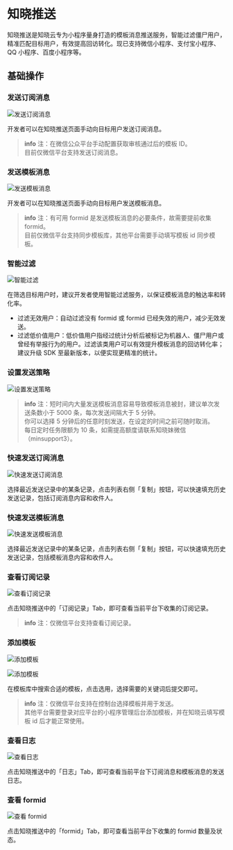 # 知晓推送

知晓推送是知晓云专为小程序量身打造的模板消息推送服务，智能过滤僵尸用户，精准匹配目标用户，有效提高回访转化。现已支持微信小程序、支付宝小程序、QQ 小程序、百度小程序等。

## 基础操作

### 发送订阅消息

![发送订阅消息](/images/dashboard/miniapp/send-subscribe-message.png)

开发者可以在知晓推送页面手动向目标用户发送订阅消息。

> **info**
> 注：在微信公众平台手动配置获取审核通过后的模板 ID。   
> 目前仅微信平台支持发送订阅消息。

### 发送模板消息

![发送模板消息](/images/dashboard/miniapp/send-message.png)

开发者可以在知晓推送页面手动向目标用户发送模板消息。

> **info**
> 注：有可用 formid 是发送模板消息的必要条件，故需要提前收集 formid。    
> 目前仅微信平台支持同步模板库，其他平台需要手动填写模板 id 同步模板。

### 智能过滤

![智能过滤](/images/dashboard/miniapp/smart-filter.png)

在筛选目标用户时，建议开发者使用智能过滤服务，以保证模板消息的触达率和转化率。

* 过滤无效用户：自动过滤没有 formid 或 formid 已经失效的用户，减少无效发送。
* 过滤低价值用户：低价值用户指经过统计分析后被标记为机器人、僵尸用户或曾经有举报行为的用户。过滤该类用户可以有效提升模板消息的回访转化率；建议升级 SDK 至最新版本，以便实现更精准的统计。

### 设置发送策略

![设置发送策略](/images/dashboard/miniapp/transmission-strategy.png)

> **info**
> 注：短时间内大量发送模板消息容易导致模板消息被封，建议单次发送条数小于 5000 条，每次发送间隔大于 5 分钟。   
> 你可以选择 5 分钟后的任意时刻发送，在设定的时间之前可随时取消。   
> 每日定时任务限额为 10 条，如需提高额度请联系知晓妹微信（minsupport3）。

### 快速发送订阅消息

![快速发送订阅消息](/images/dashboard/miniapp/quickly-send-subscribe-message.png)

选择最近发送记录中的某条记录，点击列表右侧「复制」按钮，可以快速填充历史发送记录，包括订阅消息内容和收件人。 

### 快速发送模板消息

![快速发送模板消息](/images/dashboard/miniapp/quickly-send-message.png)

选择最近发送记录中的某条记录，点击列表右侧「复制」按钮，可以快速填充历史发送记录，包括模板消息内容和收件人。

### 查看订阅记录

![查看订阅记录](/images/dashboard/miniapp/check-subscribe-log.png)

点击知晓推送中的「订阅记录」Tab，即可查看当前平台下收集的订阅记录。

> **info**
> 注：仅微信平台支持查看订阅记录。  

### 添加模板

![添加模板](/images/dashboard/miniapp/add-template.png)

![添加模板](/images/dashboard/miniapp/choose-template.png)

在模板库中搜索合适的模板，点击选用，选择需要的关键词后提交即可。

> **info**
> 注：仅微信平台支持在控制台选择模板并用于发送。   
> 其他平台需要登录对应平台的小程序管理后台添加模板，并在知晓云填写模板 id 后才能正常使用。

### 查看日志

![查看日志](/images/dashboard/miniapp/check-log.png)

点击知晓推送中的「日志」Tab，即可查看当前平台下订阅消息和模板消息的发送日志。

### 查看 formid

![查看 formid](/images/dashboard/miniapp/check-formid.png)

点击知晓推送中的「formid」Tab，即可查看当前平台下收集的 formid 数量及状态。
